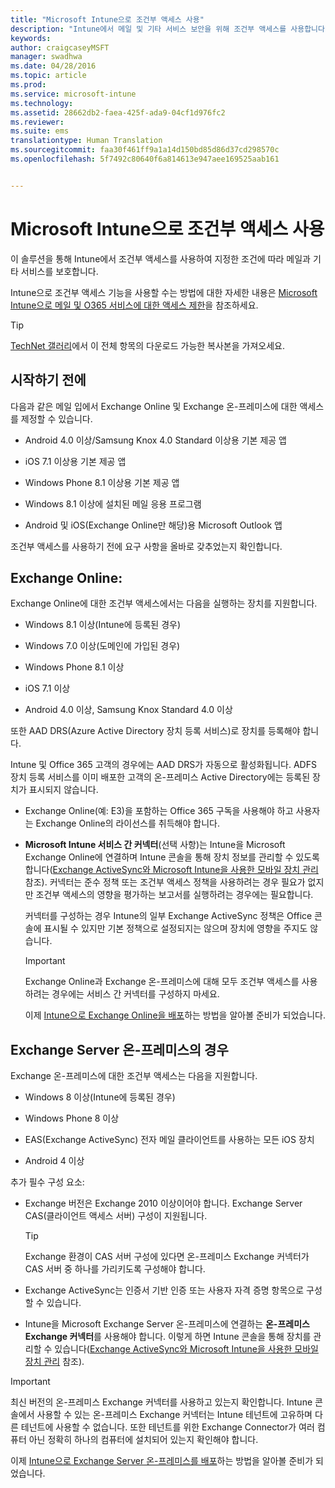 ```yaml
---
title: "Microsoft Intune으로 조건부 액세스 사용"
description: "Intune에서 메일 및 기타 서비스 보안을 위해 조건부 액세스를 사용합니다."
keywords: 
author: craigcaseyMSFT
manager: swadhwa
ms.date: 04/28/2016
ms.topic: article
ms.prod: 
ms.service: microsoft-intune
ms.technology: 
ms.assetid: 28662db2-faea-425f-ada9-04cf1d976fc2
ms.reviewer: 
ms.suite: ems
translationtype: Human Translation
ms.sourcegitcommit: faa30f461ff9a1a14d150bd85d86d37cd298570c
ms.openlocfilehash: 5f7492c80640f6a814613e947aee169525aab161


---
```


# Microsoft Intune으로 조건부 액세스 사용
이 솔루션을 통해 Intune에서 조건부 액세스를 사용하여 지정한 조건에 따라 메일과 기타 서비스를 보호합니다.

Intune으로 조건부 액세스 기능을 사용할 수는 방법에 대한 자세한 내용은 [Microsoft Intune으로 메일 및 O365 서비스에 대한 액세스 제한](/intune/deploy-use/restrict-access-to-email-and-o365-services-with-microsoft-intune)을 참조하세요.

> [!TIP]
> [TechNet 갤러리](https://gallery.technet.microsoft.com/protect-company-data-and-8c5e08b4)에서 이 전체 항목의 다운로드 가능한 복사본을 가져오세요.

## 시작하기 전에
다음과 같은 메일 입에서 Exchange Online 및 Exchange 온-프레미스에 대한 액세스를 제정할 수 있습니다.

-   Android 4.0 이상/Samsung Knox 4.0 Standard 이상용 기본 제공 앱

-   iOS 7.1 이상용 기본 제공 앱

-   Windows Phone 8.1 이상용 기본 제공 앱

-   Windows 8.1 이상에 설치된 메일 응용 프로그램

-   Android 및 iOS(Exchange Online만 해당)용 Microsoft Outlook 앱

조건부 액세스를 사용하기 전에 요구 사항을 올바로 갖추었는지 확인합니다.

## Exchange Online:
Exchange Online에 대한 조건부 액세스에서는 다음을 실행하는 장치를 지원합니다.

-   Windows 8.1 이상(Intune에 등록된 경우)

-   Windows 7.0 이상(도메인에 가입된 경우)

-   Windows Phone 8.1 이상

-   iOS 7.1 이상

-   Android 4.0 이상, Samsung Knox Standard 4.0 이상

또한 AAD DRS(Azure Active Directory 장치 등록 서비스)로 장치를 등록해야 합니다.

Intune 및 Office 365 고객의 경우에는 AAD DRS가 자동으로 활성화됩니다. ADFS 장치 등록 서비스를 이미 배포한 고객의 온-프레미스 Active Directory에는 등록된 장치가 표시되지 않습니다.

-   Exchange Online(예: E3)을 포함하는 Office 365 구독을 사용해야 하고 사용자는 Exchange Online의 라이선스를 취득해야 합니다.

-   **Microsoft Intune 서비스 간 커넥터**(선택 사항)는 Intune을 Microsoft Exchange Online에 연결하며 Intune 콘솔을 통해 장치 정보를 관리할 수 있도록 합니다([Exchange ActiveSync와 Microsoft Intune을 사용한 모바일 장치 관리](/intune/deploy-use/mobile-device-management-with-exchange-activesync-and-microsoft-intune) 참조). 커넥터는 준수 정책 또는 조건부 액세스 정책을 사용하려는 경우 필요가 없지만 조건부 액세스의 영향을 평가하는 보고서를 실행하려는 경우에는 필요합니다.

    커넥터를 구성하는 경우 Intune의 일부 Exchange ActiveSync 정책은 Office 콘솔에 표시될 수 있지만 기본 정책으로 설정되지는 않으며 장치에 영향을 주지도 않습니다.

    > [!IMPORTANT]
    > Exchange Online과 Exchange 온-프레미스에 대해 모두 조건부 액세스를 사용하려는 경우에는 서비스 간 커넥터를 구성하지 마세요.

    이제 [Intune으로 Exchange Online을 배포](conditional-access-intune-exchange-online.md)하는 방법을 알아볼 준비가 되었습니다.

## Exchange Server 온-프레미스의 경우
Exchange 온-프레미스에 대한 조건부 액세스는 다음을 지원합니다.

-   Windows 8 이상(Intune에 등록된 경우)

-   Windows Phone 8 이상

-   EAS(Exchange ActiveSync) 전자 메일 클라이언트를 사용하는 모든 iOS 장치

-   Android 4 이상

추가 필수 구성 요소:

-   Exchange 버전은 Exchange 2010 이상이어야 합니다. Exchange Server CAS(클라이언트 액세스 서버) 구성이 지원됩니다.

    > [!TIP]
    > Exchange 환경이 CAS 서버 구성에 있다면 온-프레미스 Exchange 커넥터가 CAS 서버 중 하나를 가리키도록 구성해야 합니다.

-   Exchange ActiveSync는 인증서 기반 인증 또는 사용자 자격 증명 항목으로 구성할 수 있습니다.

-   Intune을 Microsoft Exchange Server 온-프레미스에 연결하는 **온-프레미스 Exchange 커넥터**를 사용해야 합니다. 이렇게 하면 Intune 콘솔을 통해 장치를 관리할 수 있습니다([Exchange ActiveSync와 Microsoft Intune을 사용한 모바일 장치 관리](/intune/deploy-use/mobile-device-management-with-exchange-activesync-and-microsoft-intune) 참조).

  > [!IMPORTANT]
> 최신 버전의 온-프레미스 Exchange 커넥터를 사용하고 있는지 확인합니다. Intune 콘솔에서 사용할 수 있는 온-프레미스 Exchange 커넥터는 Intune 테넌트에 고유하며 다른 테넌트에 사용할 수 없습니다. 또한 테넌트를 위한 Exchange Connector가 여러 컴퓨터 아닌 정확히 하나의 컴퓨터에 설치되어 있는지 확인해야 합니다.

  이제 [Intune으로 Exchange Server 온-프레미스를 배포](conditional-access-intune-exchange.md)하는 방법을 알아볼 준비가 되었습니다.



<!--HONumber=Sep16_HO1-->


